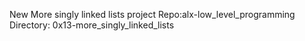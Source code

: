 New More singly linked lists project
Repo:alx-low_level_programming
Directory: 0x13-more_singly_linked_lists
